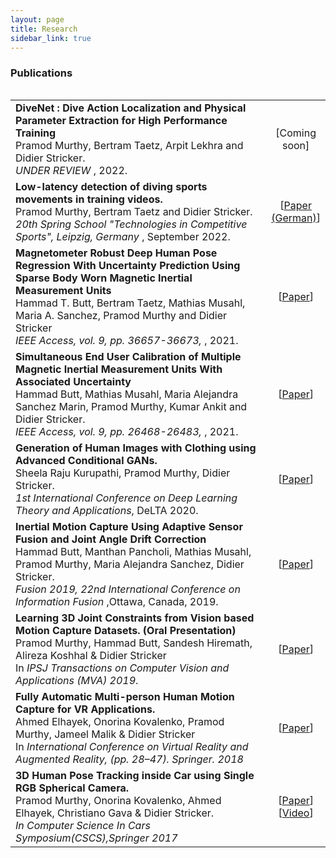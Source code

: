 ```yaml
---
layout: page
title: Research
sidebar_link: true
---
```

<h3>Publications</h3>
<table align='left'>
<tbody>

<tr>
<td >
   <b>DiveNet : Dive Action Localization and Physical Parameter Extraction for High Performance Training</b> 
   <br/>
   Pramod Murthy, Bertram Taetz, Arpit Lekhra and Didier Stricker. <br>
   <i>UNDER REVIEW </i>,  2022. <br/>
</td>

<td align="center" width='10%'>
   [Coming soon]
</td>
</tr>

<tr>
<td >
   <b>Low-latency detection of diving sports movements in training videos.</b> 
   <br/>
   Pramod Murthy, Bertram Taetz and Didier Stricker. <br>
   <i>20th Spring School "Technologies in Competitive Sports", Leipzig, Germany </i>, September 2022. <br/>
</td>

<td align="center" width='10%'>
   [<a href="https://sport-iat.de/fileadmin/user_upload/Veranstaltungen/FJS-2022/Abstracts/Murthy.pdf">Paper (German)</a>]
</td>
</tr>

<tr>
<td >
   <b>Magnetometer Robust Deep Human Pose Regression With Uncertainty Prediction Using Sparse Body Worn Magnetic Inertial Measurement Units</b> 
   <br/>
   Hammad T. Butt, Bertram Taetz, Mathias Musahl, Maria A. Sanchez, Pramod Murthy and Didier Stricker <br>
   <i>IEEE Access, vol. 9, pp. 36657-36673,  </i>, 2021. <br/>
</td>

<td align="center" width='10%'>
   [<a href="https://ieeexplore.ieee.org/document/9363874">Paper</a>]
</td>
</tr>

<tr>
<td>
   <b>Simultaneous End User Calibration of Multiple Magnetic Inertial Measurement Units With Associated Uncertainty</b><br/>
   Hammad Butt, Mathias Musahl,  Maria Alejandra Sanchez Marin, Pramod Murthy, Kumar Ankit and Didier Stricker. <br> <i>IEEE Access, vol. 9, pp. 26468-26483,  </i>, 2021. <br>
</td>
<td align="center">
   [<a href="https://ieeexplore.ieee.org/document/9348890">Paper</a>]
</td>
</tr>


<tr>
<td>
   <b>Generation of Human Images with Clothing using Advanced Conditional GANs.</b> 
   <br/>
   Sheela Raju Kurupathi, Pramod Murthy, Didier Stricker. <br>
   <i>1st International Conference on Deep Learning Theory and Applications</i>, DeLTA 2020. 
</td>
<td align="center">
   [<a href="https://www.dfki.de/fileadmin/user_upload/import/11069_DeLTA_2020_17_CR.pdf">Paper</a>]
</td>
</tr>




<tr>
<!-- <td>
   <b>Intelligent Sensor Fusion with Online Distributed MIMU Calibration for Wearable Motion Capture.</b><br/>
   Hammad Butt, Manthan Pancholi, Mathias Musahl, Pramod Murthy, Maria Alejandra Sanchez Marin, Didier Stricker. <br> <i>Fusion 2019, 22nd International Conference on Information Fusion</i>, Ottawa, Canada, 2019. 
</td>
<td align="center">
   [<a href="https://www.researchgate.net/profile/Hammad-Butt-3/publication/344449055_Inertial_Motion_Capture_Using_Adaptive_Sensor_Fusion_and_Joint_Angle_Drift_Correction/links/61666a573851f95994f76121/Inertial-Motion-Capture-Using-Adaptive-Sensor-Fusion-and-Joint-Angle-Drift-Correction.pdf">Paper</a>]
</td>
</tr> -->
<tr>
<td>
   <b>Inertial Motion Capture Using Adaptive Sensor Fusion and Joint Angle Drift Correction</b><br>
   Hammad Butt, Manthan Pancholi, Mathias Musahl, Pramod Murthy, Maria Alejandra Sanchez, Didier Stricker.<br/> 
   <i>Fusion 2019, 22nd International Conference on Information Fusion </i>,Ottawa, Canada, 2019.
</td>
<td align="center">
   [<a href="https://www.researchgate.net/profile/Hammad-Butt-3/publication/344449055_Inertial_Motion_Capture_Using_Adaptive_Sensor_Fusion_and_Joint_Angle_Drift_Correction/links/61666a573851f95994f76121/Inertial-Motion-Capture-Using-Adaptive-Sensor-Fusion-and-Joint-Angle-Drift-Correction.pdf">Paper</a>]
</td>

</tr> 
<tr>
<td>
   <b>Learning 3D Joint Constraints from Vision based Motion Capture Datasets. (Oral Presentation)</b><br>
   Pramod Murthy, Hammad Butt, Sandesh Hiremath, Alireza Koshhal & Didier Stricker <br/>   In <i>IPSJ Transactions on Computer Vision and Applications (MVA) 2019</i>.
</td>
<td align="center">
   [<a href="https://ipsjcva.springeropen.com/articles/10.1186/s41074-019-0057-z">Paper</a>]
</td>
</tr>
<tr>
<td>
   <b>Fully Automatic Multi-person Human Motion Capture for VR Applications.</b><br>
   Ahmed Elhayek, Onorina Kovalenko, Pramod Murthy, Jameel Malik & Didier Stricker<br/>
   In <i>International Conference on Virtual Reality and Augmented Reality, (pp. 28–47). Springer. 2018</i><br>
</td>
<td align="center">
   [<a href="https://www.dfki.de/fileadmin/user_upload/import/9952_Elhayek2018_EuroVR_Multi-person_Human_Motion_Capture.pdf">Paper</a>]
</td>
</tr>
<tr>
<td>
<b>3D Human Pose Tracking inside Car using Single RGB Spherical Camera.</b><br> 
Pramod Murthy, Onorina Kovalenko, Ahmed Elhayek, Christiano Gava & Didier Stricker. <br> 
<i>In Computer Science In Cars Symposium(CSCS),Springer 2017</i> <br>

</td>
<td align="center">
   [<a href="https://www.dfki.de/fileadmin/user_upload/import/9349_Murthy_2017_ACM_CSCS_3D_Human_Pose_Spherical.pdf">Paper</a>] <br/>
   [<a href="http://av.dfki.de/~murthy/demos/theta_demo.mp4">Video</a>]
</td>
<!-- <td>
    <video width="200" height="120" controls>  <source src="http://av.dfki.de/~murthy/demos/theta_demo.mp4" type="video/mp4"></video><br/>
</td> -->
</tr>
</tbody>
</table>
